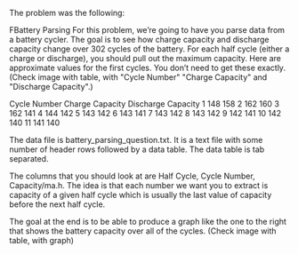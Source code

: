 The problem was the following:

FBattery Parsing
For this problem, we’re going to have you parse data from a battery cycler. The goal is to see how charge
capacity and discharge capacity change over 302 cycles of the battery.
For each half cycle (either a charge or discharge), you should pull out the maximum capacity. Here are
approximate values for the first cycles. You don’t need to get these exactly.
(Check image with table, with "Cycle Number" "Charge Capacity" and "Discharge Capacity".)



Cycle Number Charge Capacity Discharge Capacity
1 148 158
2 162 160
3 162 141
4 144 142
5 143 142
6 143 141
7 143 142
8 143 142
9 142 141
10 142 140
11 141 140

The data file is battery_parsing_question.txt. It is a text file with some number of header rows followed by a data table. The data table is tab separated.

The columns that you should look at are Half Cycle, Cycle Number, Capacity/ma.h.
The idea is that each number we want you to extract is capacity of a given half cycle
which is usually the last value of capacity before the next half cycle.

The goal at the end is to be able to produce a graph like the one to the right that shows the battery capacity over all of the cycles. (Check image with table, with graph)
